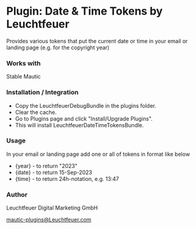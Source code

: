 # Plugin: Date & Time Tokens by Leuchtfeuer

Provides various tokens that put the current date or time in your email or landing page (e.g. for the copyright year)

### Works with
Stable Mautic

### Installation / Integration
* Copy the LeuchtfeuerDebugBundle in the plugins folder.
* Clear the cache.
* Go to Plugins page and click "Install/Upgrade Plugins".
* This will install LeuchtfeuerDateTimeTokensBundle.

### Usage
In your email or landing page add one or all of tokens in format like below
* {year} - to return "2023"
* {date} - to return 15-Sep-2023
* {time} - to return 24h-notation, e.g. 13:47

### Author
Leuchtfeuer Digital Marketing GmbH

mautic-plugins@Leuchtfeuer.com